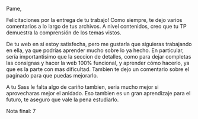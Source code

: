 
Pame, 

Felicitaciones por la entrega de tu trabajo! Como siempre, te dejo varios comentarios a lo largo de tus archivos. A nivel contenidos, creo que tu TP demuestra la comprensión de los temas vistos. 

De tu web en sí estoy satisfecha, pero me gustaría que siguieras trabajando en ella, ya que podrías aprender mucho sobre lo ya hecho. En particular, sería importantisimo que la seccion de detalles, como para dejar completas las consignas y hacer la web 100% funcional, y aprender cómo hacerlo, ya que es la parte con mas dificultad. Tambien te dejo un comentario sobre el paginado para que puedas mejorarlo. 

A tu Sass le falta algo de cariño tambien, seria mucho mejor si aprovecharas mejor el anidado. Eso tambien es un gran aprendizaje para el futuro, te aseguro que vale la pena estudiarlo.

Nota final: 7